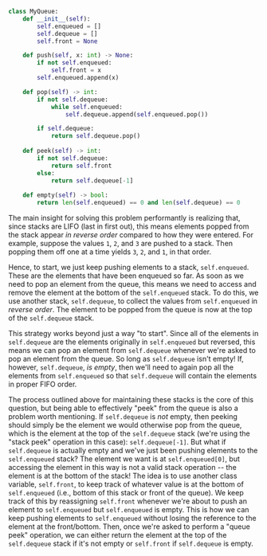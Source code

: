 ```python
class MyQueue:
    def __init__(self):
        self.enqueued = []
        self.dequeue = []
        self.front = None

    def push(self, x: int) -> None:
        if not self.enqueued:
            self.front = x
        self.enqueued.append(x)

    def pop(self) -> int:
        if not self.dequeue:
            while self.enqueued:
                self.dequeue.append(self.enqueued.pop())

        if self.dequeue:
            return self.dequeue.pop()
            
    def peek(self) -> int:
        if not self.dequeue:
            return self.front
        else:
            return self.dequeue[-1]
        
    def empty(self) -> bool:
        return len(self.enqueued) == 0 and len(self.dequeue) == 0
```

The main insight for solving this problem performantly is realizing that, since stacks are LIFO (last in first out), this means elements popped from the stack appear *in reverse order* compared to how they were entered. For example, suppose the values `1`, `2`, and `3` are pushed to a stack. Then popping them off one at a time yields `3`, `2`, and `1`, in that order. 

Hence, to start, we just keep pushing elements to a stack, `self.enqueued`. These are the elements that have been enqueued so far. As soon as we need to pop an element from the queue, this means we need to access and remove the element at the bottom of the `self.enqueued` stack. To do this, we use another stack, `self.dequeue`, to collect the values from `self.enqueued` in *reverse order*. The element to be popped from the queue is now at the top of the `self.dequeue` stack.

This strategy works beyond just a way "to start". Since all of the elements in `self.dequeue` are the elements originally in `self.enqueued` but reversed, this means we can pop an element from `self.dequeue` whenever we're asked to pop an element from the queue. So long as `self.dequeue` isn't empty! If, however, `self.dequeue`, *is empty*, then we'll need to again pop all the elements from `self.enqueued` so that `self.dequeue` will contain the elements in proper FIFO order.

The process outlined above for maintaining these stacks is the core of this question, but being able to effectively "peek" from the queue is also a problem worth mentioning. If `self.dequeue` is *not* empty, then peeking should simply be the element we would otherwise pop from the queue, which is the element at the top of the `self.dequeue` stack (we're using the "stack peek" operation in this case): `self.dequeue[-1]`. But what if `self.dequeue` is actually empty and we've just been pushing elements to the `self.enqueued` stack? The element we want is at `self.enqueued[0]`, but accessing the element in this way is not a valid stack operation -- the element is at the bottom of the stack! The idea is to use another class variable, `self.front`, to keep track of whatever value is at the bottom of `self.enqueued` (i.e., bottom of this stack or front of the queue). We keep track of this by reassigning `self.front` whenever we're about to push an element to `self.enqueued` but `self.enqueued` is empty. This is how we can keep pushing elements to `self.enqueued` without losing the reference to the element at the front/bottom. Then, once we're asked to perform a "queue peek" operation, we can either return the element at the top of the `self.dequeue` stack if it's not empty or `self.front` if `self.dequeue` is empty.